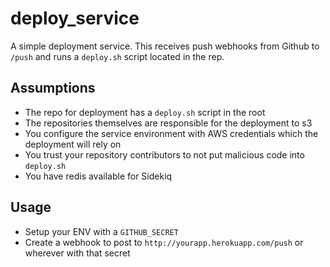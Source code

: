 # deploy_service
A simple deployment service.  This receives push webhooks from Github to `/push` and runs a `deploy.sh` script located in the rep.

## Assumptions

* The repo for deployment has a `deploy.sh` script in the root
* The repositories themselves are responsible for the deployment to s3
* You configure the service environment with AWS credentials which the deployment will rely on
* You trust your repository contributors to not put malicious code into `deploy.sh`
* You have redis available for Sidekiq

## Usage

* Setup your ENV with a `GITHUB_SECRET`
* Create a webhook to post to `http://yourapp.herokuapp.com/push` or wherever with that secret
